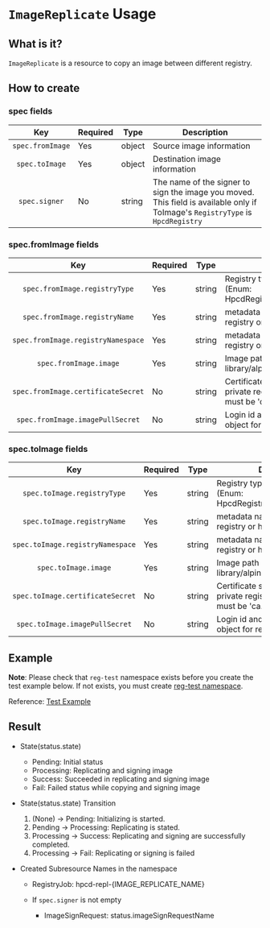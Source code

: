 # `ImageReplicate` Usage

## What is it?

`ImageReplicate` is a resource to copy an image between different registry.

## How to create

### spec fields

|Key|Required|Type|Description|
|:-------------------------------------------:|-----|-------------------|-----|
|`spec.fromImage`                             | Yes | object            | Source image information |
|`spec.toImage`                               | Yes | object            | Destination image information |
|`spec.signer`                                | No  | string            | The name of the signer to sign the image you moved. This field is available only if ToImage's `RegistryType` is `HpcdRegistry` |

### spec.fromImage fields

|Key|Required|Type|Description|
|:-------------------------------------------:|-----|-------------------|-----|
|`spec.fromImage.registryType`                | Yes | string            | Registry type like HarborV2 (Enum: HpcdRegistry;DockerHub;Docker) |
|`spec.fromImage.registryName`                | Yes | string            | metadata name of external registry or hpcd registry |
|`spec.fromImage.registryNamespace`           | Yes | string            | metadata namespace of external registry or hpcd registry |
|`spec.fromImage.image`                       | Yes | string            | Image path (example: library/alpine:3) |
|`spec.fromImage.certificateSecret`           | No  | string            | Certificate secret name for private registry. Secret's data key must be 'ca.crt' or 'tls.crt'. |
|`spec.fromImage.imagePullSecret`             | No  | string            | Login id and password secret object for registry |

### spec.toImage fields

|Key|Required|Type|Description|
|:-------------------------------------------:|-----|-------------------|-----|
|`spec.toImage.registryType`                  | Yes | string            | Registry type like HarborV2 (Enum: HpcdRegistry;DockerHub;Docker) |
|`spec.toImage.registryName`                  | Yes | string            | metadata name of external registry or hpcd registry |
|`spec.toImage.registryNamespace`             | Yes | string            | metadata namespace of external registry or hpcd registry |
|`spec.toImage.image`                         | Yes | string            | Image path (example: library/alpine:3) |
|`spec.toImage.certificateSecret`             | No  | string            | Certificate secret name for private registry. Secret's data key must be 'ca.crt' or 'tls.crt'. |
|`spec.toImage.imagePullSecret`               | No  | string            | Login id and password secret object for registry |

## Example

**Note**: Please check that `reg-test` namespace exists before you create the test example below. If not exists, you must create [reg-test namespace](../../config/samples/namespace.yaml).

Reference: [Test Example](../../config/samples/tmax.io_v1_imagereplicate.yaml)

## Result

* State(status.state)
  * Pending: Initial status
  * Processing: Replicating and signing image
  * Success: Succeeded in replicating and signing image
  * Fail: Failed status while copying and signing image

* State(status.state) Transition
  1) (None) -> Pending: Initializing is started.
  2) Pending -> Processing: Replicating is stated.
  3) Processing -> Success: Replicating and signing are successfully completed.
  4) Processing -> Fail: Replicating or signing is failed

* Created Subresource Names in the namespace
  * RegistryJob: hpcd-repl-{IMAGE_REPLICATE_NAME}

  * If `spec.signer` is not empty
    * ImageSignRequest: status.imageSignRequestName
